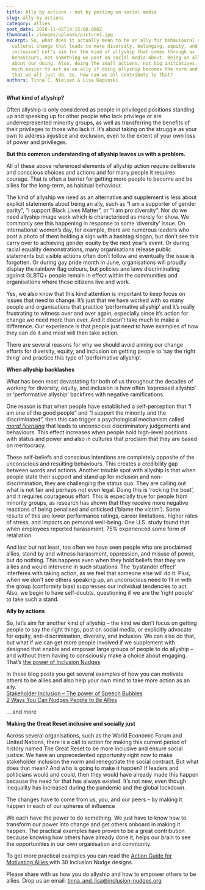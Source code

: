 ```yaml
---
title: Ally by actions - not by posting on social media
slug: ally by actions
category: allies
post_date: 2020-11-05T14:15:00.000Z
thumbnail: /images/uploads/picture1.jpg
excerpt: So, what does it actually mean to be an ally for behavioural and
  cultural change that leads to more diversity, belonging, equity, and
  inclusion? Let’s aim for the kind of allyship that comes through as
  behaviours, not something we post on social media about. Being an ally is
  about our doing. Also, doing the small actions, not big initiatives. But it is
  much easier to act as an ally if doing allyship becomes the norm and something
  that we all just do. So, how can we all contribute to that?
authors: Tinna C. Nielsen & Lisa Kepinski
---
```



**What kind of allyship?**

 Often allyship is only considered as people in privileged positions standing up and speaking up for other people who lack privilege or are underrepresented minority groups, as well as transferring the benefits of their privileges to those who lack it. It’s about taking on the struggle as your own to address injustice and exclusion, even to the extent of your own loss of power and privileges.

**But this common understanding of allyship leaves us with a problem.**

All of these above referenced elements of allyship action require deliberate and conscious choices and actions and for many people it requires courage. That is often a barrier for getting more people to become and be allies for the long-term, as habitual behaviour.

The kind of allyship we need as an alternative and supplement is less about explicit statements about being an ally, such as “I am a supporter of gender parity”, “I support Black Lives Matter”, or “I am pro diversity”. Nor do we need allyship image work which is characterised as merely for show. We commonly see this happening in response to some ‘diversity’ issue. On international women’s day, for example, there are numerous leaders who post a photo of them holding a sign with a hashtag slogan, but don’t see this carry over to achieving gender equity by the next year’s event. Or during racial equality demonstrations, many organisations release public statements but visible actions often don’t follow and eventually the issue is forgotten. Or during gay pride month in June, organisations will proudly display the rainbow flag colours, but policies and laws discriminating against GLBTQ+ people remain in effect within the communities and organisations where these citizens live and work. 

Yes, we also know that this kind attention is important to keep focus on issues that need to change. It’s just that we have worked with so many people and organisations that practice ‘performative allyship’ and it’s really frustrating to witness over and over again, especially since it’s action for change we need more than ever. And it doesn’t take much to make a difference. Our experience is that people just need to have examples of how they can do it and most will then take action. 

There are several reasons for why we should avoid aiming our change efforts for diversity, equity, and inclusion on getting people to ‘say the right thing’ and practice this type of ‘performative allyship’.



**When allyship backlashes** 

What has been most devastating for both of us throughout the decades of working for diversity, equity, and inclusion is how often ‘expressed allyship’ or ‘performative allyship’ backfires with negative ramifications. 

One reason is that when people have established a self-perception that “I am one of the good people” and “I support the minority and the discriminated”, then this can trigger a psychological mechanism called *[moral licensing](https://journals.sagepub.com/doi/abs/10.1111/j.1467-9280.2009.02326.x)* that leads to unconscious discriminatory judgements and behaviours. This effect increases when people hold high-level positions with status and power and also in cultures that proclaim that they are based on meritocracy.

These self-beliefs and conscious intentions are completely opposite of the unconscious and resulting behaviours. This creates a credibility gap between words and actions. Another trouble spot with allyship is that when people state their support and stand up for inclusion and non-discrimination, they are challenging the status quo. They are calling out what is not fair and perhaps not even legal. Doing this is ‘rocking the boat’, and it requires courageous effort. This is especially true for people from minority groups, as research has shown that they receive more negative reactions of being penalised and criticised (‘blame the victim’). Some results of this are lower performance ratings, career limitations, higher rates of stress, and impacts on personal well-being. One U.S. study found that when employees reported harassment, 75% experienced some form of retaliation.

And last but not least, too often we have seen people who are proclaimed allies, stand by and witness harassment, oppression, and misuse of power, but do nothing. This happens even when they hold beliefs that they are allies and would intervene in such situations. The ‘bystander effect’ interferes with taking action, as we feel that someone else will do it. Plus, when we don’t see others speaking up, an unconscious need to fit in with the group (conformity bias) suppresses our individual tendencies to act. Also, we begin to have self-doubts, questioning if we are the ‘right people’ to take such a stand. 



**Ally by actions** 

So, let’s aim for another kind of allyship – the kind we don’t focus on getting people to say the right things, post on social media, or explicitly advocate for equity, anti-discrimination, diversity, and inclusion. We can also do that, but what if we can get more people involved if we supplement with designed that enable and empower large groups of people to do allyship – and  without them having to consciously make a choice about engaging. That’s [the power of Inclusion Nudges ](https://inclusion-nudges.org/blog/about-inclusion-nudges/power-of-inclusion-nudges) 

In these blog posts you get several examples of how you can motivate others to be allies and also help your own mind to take more action as an ally.\
[Stakeholder Inclusion – The power of Speech Bubbles](https://inclusion-nudges.org/blog/inclusive-co-creation/power-of-speech-bubbles)\
[2 Ways You Can Nudges People to Be Allies](https://inclusion-nudges.org/blog/allies/nudge-people-to-be-allies)  

….and more


**Making the Great Reset inclusive and socially just** 


Across several organisations, such as the World Economic Forum and United Nations, there is a call to action for making this current period of history named The Great Reset to be more inclusive and ensure social justice. We have an unprecedented opportunity right now to make stakeholder inclusion the norm and renegotiate the social contract. But what does that mean? And who is going to make it happen? If leaders and politicians would and could, then they would have already made this happen because the need for that has always existed. It’s not new, even though inequality has increased during the pandemic and the global lockdown. 

The changes have to come from us, you, and our peers  – by making it happen in each of our spheres of influence

We each have the power to do something. We just have to know how to transform our power into change and get others onboard in making it happen. The practical examples have proven to be a great contribution because knowing how others have already done it, helps our brain to see the opportunities in our own organisation and community. 

To get more practical examples you can read the [Action Guide for Motivating Allies ](https://www.amazon.com/Inclusion-Nudges-Motivating-Allies-behavioural/dp/B08GV91VYP/ref=sr_1_1?dchild=1&keywords=motivating+allies&sr=8-1)with 30 Inclusion Nudge designs. 

Please share with us how you do allyship and how to empower others to be allies.  Drop us an email: tinna_and_lisa@inclusion-nudges.org